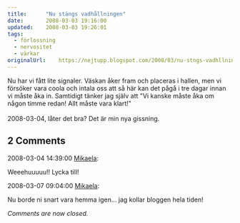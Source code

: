 ```yaml
---
title:		"Nu stängs vadhållningen"
date:		2008-03-03 19:16:00
updated:	2008-03-03 19:26:01
tags: 
  - förlossning
  - nervositet
  - värkar	
originalUrl:	https://nejtupp.blogspot.com/2008/03/nu-stngs-vadhllningen.html
---
```


Nu har vi fått lite signaler. Väskan åker fram och placeras i hallen, men vi försöker vara coola och intala oss att så här kan det pågå i tre dagar innan vi måste åka in. Samtidigt tänker jag själv att "Vi kanske måste åka om någon timme redan! Allt måste vara klart!"<br><br>2008-03-04, låter det bra? Det är min nya gissning.

<div class="comments">
	<div class="comments-header"><h2>2 Comments</h2></div>
	<div class="comments-body">
			<div class="comment" id="comment-6302364172974872764">
				<p class="comment-header">
					<date datetime="2008-03-04T14:39:00.000+01:00">2008-03-04 14:39:00</date> 
					<a href="https://www.blogger.com/profile/01053182570637311119" rel="nofollow">Mikaela</a>:
				</p>
				<div class="comment-content"><p>Weeehuuuuu!! Lycka till!</p></div>
				<div class="comment-footer"></div>
			</div>
			<div class="comment" id="comment-2818971011431747975">
				<p class="comment-header">
					<date datetime="2008-03-07T09:04:00.000+01:00">2008-03-07 09:04:00</date> 
					<a href="https://www.blogger.com/profile/01053182570637311119" rel="nofollow">Mikaela</a>:
				</p>
				<div class="comment-content"><p>Nu borde ni snart vara hemma igen... jag kollar bloggen hela tiden!</p></div>
				<div class="comment-footer"></div>
			</div></div>
	<p class="comments-footer"><em>Comments are now closed.</em></p>
</div>